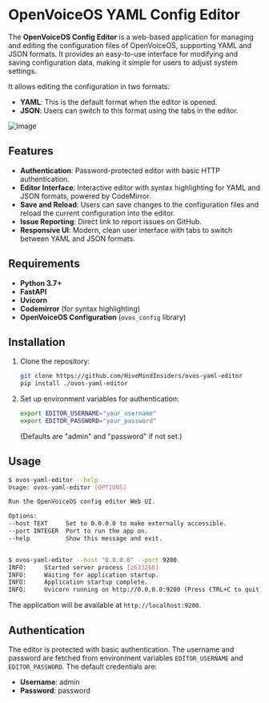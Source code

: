 # OpenVoiceOS YAML Config Editor

The **OpenVoiceOS Config Editor** is a web-based application for managing and editing the configuration files of OpenVoiceOS, supporting YAML and JSON formats. It provides an easy-to-use interface for modifying and saving configuration data, making it simple for users to adjust system settings.

It allows editing the configuration in two formats:
- **YAML**: This is the default format when the editor is opened.
- **JSON**: Users can switch to this format using the tabs in the editor.
  
![image](https://github.com/user-attachments/assets/2b8bff50-798f-4245-9fec-40275fcc5eac)


## Features

- **Authentication**: Password-protected editor with basic HTTP authentication.
- **Editor Interface**: Interactive editor with syntax highlighting for YAML and JSON formats, powered by CodeMirror.
- **Save and Reload**: Users can save changes to the configuration files and reload the current configuration into the editor.
- **Issue Reporting**: Direct link to report issues on GitHub.
- **Responsive UI**: Modern, clean user interface with tabs to switch between YAML and JSON formats.

## Requirements

- **Python 3.7+**
- **FastAPI**
- **Uvicorn**
- **Codemirror** (for syntax highlighting)
- **OpenVoiceOS Configuration** (`ovos_config` library)

## Installation

1. Clone the repository:
   ```bash
   git clone https://github.com/HiveMindInsiders/ovos-yaml-editor
   pip install ./ovos-yaml-editor
   ```
2. Set up environment variables for authentication:
   ```bash
   export EDITOR_USERNAME="your_username"
   export EDITOR_PASSWORD="your_password"
   ```

   (Defaults are "admin" and "password" if not set.)

## Usage

   ```bash
   $ ovos-yaml-editor --help
   Usage: ovos-yaml-editor [OPTIONS]
   
   Run the OpenVoiceOS config editor Web UI.
   
   Options:
   --host TEXT     Set to 0.0.0.0 to make externally accessible.
   --port INTEGER  Port to run the app on.
   --help          Show this message and exit.
   
   
   $ ovos-yaml-editor --host "0.0.0.0" --port 9200
   INFO:     Started server process [2633268]
   INFO:     Waiting for application startup.
   INFO:     Application startup complete.
   INFO:     Uvicorn running on http://0.0.0.0:9200 (Press CTRL+C to quit)
   ```

  The application will be available at `http://localhost:9200`.


## Authentication

The editor is protected with basic authentication. The username and password are fetched from environment variables `EDITOR_USERNAME` and `EDITOR_PASSWORD`. The default credentials are:
- **Username**: admin
- **Password**: password

